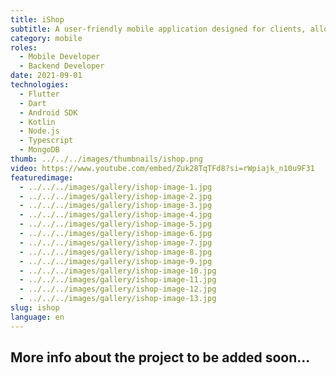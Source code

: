 ```yaml
---
title: iShop
subtitle: A user-friendly mobile application designed for clients, allowing them to browse and shop conveniently on the platform.
category: mobile
roles:
  - Mobile Developer
  - Backend Developer
date: 2021-09-01
technologies: 
  - Flutter
  - Dart
  - Android SDK
  - Kotlin
  - Node.js
  - Typescript
  - MongoDB
thumb: ../../../images/thumbnails/ishop.png
video: https://www.youtube.com/embed/Zuk28TqTFd8?si=rWpiajk_n10u9F31
featuredimage:
  - ../../../images/gallery/ishop-image-1.jpg
  - ../../../images/gallery/ishop-image-2.jpg
  - ../../../images/gallery/ishop-image-3.jpg
  - ../../../images/gallery/ishop-image-4.jpg
  - ../../../images/gallery/ishop-image-5.jpg
  - ../../../images/gallery/ishop-image-6.jpg
  - ../../../images/gallery/ishop-image-7.jpg
  - ../../../images/gallery/ishop-image-8.jpg
  - ../../../images/gallery/ishop-image-9.jpg
  - ../../../images/gallery/ishop-image-10.jpg
  - ../../../images/gallery/ishop-image-11.jpg
  - ../../../images/gallery/ishop-image-12.jpg
  - ../../../images/gallery/ishop-image-13.jpg
slug: ishop
language: en
---
```


## More info about the project to be added soon...